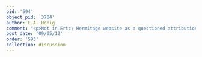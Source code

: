 ```yaml
---
pid: '594'
object_pid: '3704'
author: E.A. Honig
comment: "<p>Not in Ertz; Hermitage website as a questioned attribution.</p>\n"
post_date: '09/05/12'
order: '593'
collection: discussion
---
```

